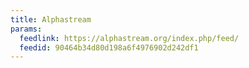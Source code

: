 ```yaml
---
title: Alphastream
params:
  feedlink: https://alphastream.org/index.php/feed/
  feedid: 90464b34d80d198a6f4976902d242df1
---
```

